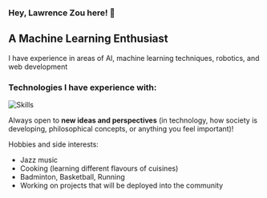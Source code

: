 ### Hey, Lawrence Zou here! 👋

## A Machine Learning Enthusiast 

I have experience in areas of AI, machine learning techniques, robotics, and web development
<br>

### Technologies I have experience with: 

![Skills](https://github.com/user-attachments/assets/69da6f87-d64c-456b-81aa-a9d073f1db6c)

Always open to **new ideas and perspectives** (in technology, how society is developing, philosophical concepts, or anything you feel important)! 
<br> 

Hobbies and side interests: 
- Jazz music
- Cooking (learning different flavours of cuisines)
- Badminton, Basketball, Running
- Working on projects that will be deployed into the community

<!--
**BrightLaw9/BrightLaw9** is a ✨ _special_ ✨ repository because its `README.md` (this file) appears on your GitHub profile.

Here are some ideas to get you started:

- 🔭 I’m currently working on ...
- 🌱 I’m currently learning ...
- 👯 I’m looking to collaborate on ...
- 🤔 I’m looking for help with ...
- 💬 Ask me about ...
- 📫 How to reach me: ...
- 😄 Pronouns: ...
- ⚡ Fun fact: ...
-->
